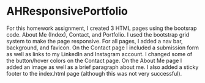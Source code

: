# AHResponsivePortfolio

For this homework assignment, I created 3 HTML pages using the bootsrap code. About Me (Index), Contact, and Portfolio. I used the bootstrap grid system to make the page responsive. For all pages, I added a nav bar, background, and favicon.
On the Contact page I included a submission form as well as links to my LinkedIn and Instagram account. I changed some of the button/hover colors on the Contact page.
On the About Me page I added an image as well as a brief paragraph about me.
I also added a sticky footer to the index.html page (although this was not very successful).

